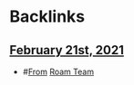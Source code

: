 
# Backlinks
## [February 21st, 2021](<February 21st, 2021.md>)
- #[From](<From.md>) [Roam Team](<Roam Team.md>)

